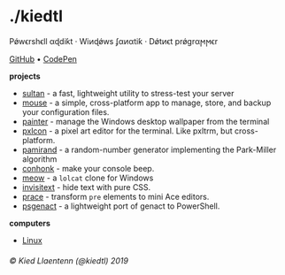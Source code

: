 # ./kiedtl

P&#x1FF;w&#x3F5;rsh&#x3F5;ll &#x3B1;&#x256;di&#x199;t &#xB7; Wi&#x377;&#x256;&#x1FF;ws &#x284;&#x3B1;&#x377;&#x3B1;ti&#x199; &#xB7; D&#x1FF;t&#x377;&#x3F5;t pr&#x1FF;gr&#x3B1;&#x3FB;&#x3FB;&#x3F5;r

[GitHub](https://github.com/kiedtl) &#8226; [CodePen](https://codepen.io/kiedtl)

**projects**

- [sultan](https://github.com/lptstr/sultan) - a fast, lightweight utility to stress-test your server
- [mouse](https://github.com/lptstr/mouse) - a simple, cross-platform app to manage, store, and backup your configuration files.
- [painter](https://github.com/lptstr/painter) - manage the Windows desktop wallpaper from the terminal
- [pxlcon](https://github.com/lptstr/pxlcon) - a pixel art editor for the terminal. Like pxltrm, but cross-platform.
- [pamirand](https://github.com/lptstr/pamirand) - a random-number generator implementing the Park-Miller algorithm
- [conhonk](github.com/lptstr/conhonk) - make your console beep.
- [meow](github.com/kiedtl/meow) - a `lolcat` clone for Windows
- [invisitext](https://github.com/Kiedtl/InvisiText) - <ink data-type="blurred ease-in">hide text</ink> with pure CSS. 
- [prace](https://github.com/Kiedtl/prace) - transform `pre` elements to mini Ace editors.
- [psgenact](https://github.com/Kiedtl/psgenact) - a lightweight port of genact to PowerShell.

**computers**

- [Linux](/computers/linux)

###### &#xA9; Kied Llaentenn (@kiedtl) 2019
